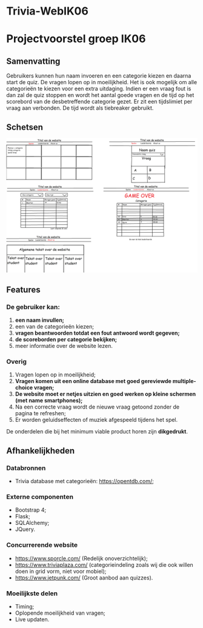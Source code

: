 # Trivia-WebIK06

# Projectvoorstel groep IK06
## Samenvatting
Gebruikers kunnen hun naam invoeren en een categorie kiezen en daarna start de quiz. De vragen lopen op in moeilijkheid. Het is ook mogelijk om alle categorieën te kiezen voor een extra uitdaging. Indien er een vraag fout is dan zal de quiz stoppen en wordt het aantal goede vragen en de tijd op het scorebord van de desbetreffende categorie gezet. Er zit een tijdslimiet per vraag aan verbonden. De tijd wordt als tiebreaker gebruikt.

## Schetsen

![alt tekst](WebsiteDesign.png "Schetsen")

## Features
### De gebruiker kan:
1. **een naam invullen;**
2. een van de categorieën kiezen;
3. **vragen beantwoorden totdat een fout antwoord wordt gegeven;**
4. **de scoreborden per categorie bekijken;**
5. meer informatie over de website lezen.

### Overig
1. Vragen lopen op in moeilijkheid;
2. **Vragen komen uit een online database met goed gereviewde multiple-choice vragen;**
3. **De website moet er netjes uitzien en goed werken op kleine schermen (met name smartphones);**
4. Na een correcte vraag wordt de nieuwe vraag getoond zonder de pagina te refreshen;
5. Er worden geluidseffecten of muziek afgespeeld tijdens het spel.

De onderdelen die bij het minimum viable product horen zijn **dikgedrukt**.

## Afhankelijkheden
### Databronnen
- Trivia database met categorieën: https://opentdb.com/;

### Externe componenten
- Bootstrap 4;
- Flask;
- SQLAlchemy;
- JQuery.

### Concurrerende website
- https://www.sporcle.com/ (Redelijk onoverzichtelijk);
- https://www.triviaplaza.com/ (categorieindeling zoals wij die ook willen doen in grid vorm, niet voor mobiel);
- https://www.jetpunk.com/ (Groot aanbod aan quizzes).

### Moeilijkste delen
- Timing;
- Oplopende moeilijkheid van vragen;
- Live updaten.



